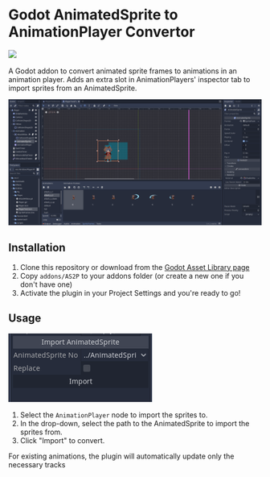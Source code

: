# Godot AnimatedSprite to AnimationPlayer Convertor

[<img src="https://img.shields.io/static/v1?label=GODOT&message=Asset%20Library&color=478CBF&labelColor=FFFFFF&style=for-the-badge&logo=godotengine">](https://godotengine.org/asset-library/asset/1605)

A Godot addon to convert animated sprite frames to animations in an animation player. Adds an extra slot in AnimationPlayers' inspector tab to import sprites from an AnimatedSprite.

![](screenshots/usage-example.gif)

## Installation

1. Clone this repository or download from the [Godot Asset Library page](https://godotengine.org/asset-library/asset/1216)
2. Copy `addons/AS2P` to your addons folder (or create a new one if you don't have one)
3. Activate the plugin in your Project Settings and you're ready to go!

## Usage

![](screenshots/inspector-addon.png)

1. Select the `AnimationPlayer` node to import the sprites to.
2. In the drop-down, select the path to the AnimatedSprite to import the sprites from.
3. Click "Import" to convert.

For existing animations, the plugin will automatically update only the necessary tracks
